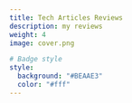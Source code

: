 ```yaml
---
title: Tech Articles Reviews
description: my reviews
weight: 4
image: cover.png

# Badge style
style:
  background: "#BEAAE3"
  color: "#fff"
---
```

